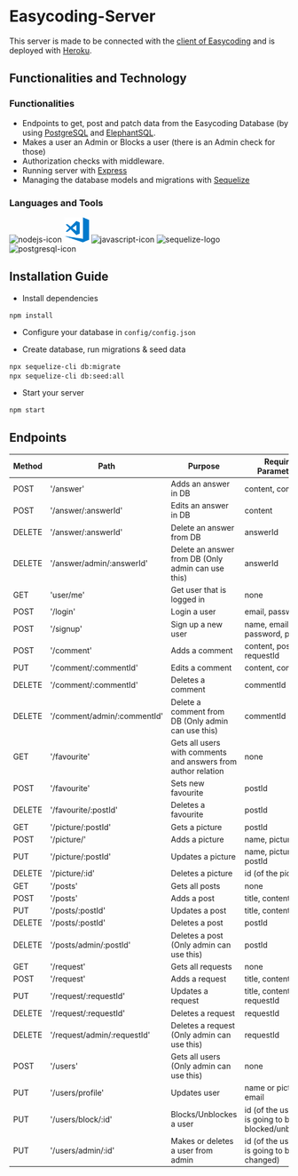 # Easycoding-Server

This server is made to be connected with the [client of Easycoding](https://github.com/TSKraak/easycoding-fe) and is deployed with [Heroku](https://dashboard.heroku.com/apps).

## Functionalities and Technology

### Functionalities

- Endpoints to get, post and patch data from the Easycoding Database (by using [PostgreSQL](https://www.postgresql.org) and [ElephantSQL](https://www.elephantsql.com).
- Makes a user an Admin or Blocks a user (there is an Admin check for those)
- Authorization checks with middleware.
- Running server with [Express](https://expressjs.com)
- Managing the database models and migrations with [Sequelize](https://sequelize.org)

### Languages and Tools

<img src="https://camo.githubusercontent.com/fd1b1f4b9f0a1f6c2dfc6a96aac5f2a8f8b5a7a4df7be1fd2eba3f116eb9b8d1/68747470733a2f2f7777772e70696b706e672e636f6d2f706e676c2f6d2f3433302d343330393634305f6a732d6c6f676f2d6e6f64656a732d6c6f676f2d636c69706172742e706e67" alt="nodejs-icon" height="45px"/> <img src="https://raw.githubusercontent.com/github/explore/80688e429a7d4ef2fca1e82350fe8e3517d3494d/topics/visual-studio-code/visual-studio-code.png" alt="vscode-icon" height="45px" /> <img src="https://camo.githubusercontent.com/72c27477f91493365e44b44306740892911721464f3f25d5b706c5deab24bfc2/68747470733a2f2f75706c6f61642e77696b696d656469612e6f72672f77696b6970656469612f636f6d6d6f6e732f7468756d622f392f39392f556e6f6666696369616c5f4a6176615363726970745f6c6f676f5f322e7376672f34383070782d556e6f6666696369616c5f4a6176615363726970745f6c6f676f5f322e7376672e706e67" alt="javascript-icon" height="45px" /> <img src="https://cdn.worldvectorlogo.com/logos/sequelize.svg" alt="sequelize-logo" height="45px" /> <img src="https://upload.wikimedia.org/wikipedia/commons/thumb/2/29/Postgresql_elephant.svg/1200px-Postgresql_elephant.svg.png" alt="postgresql-icon" height="45px" />

## Installation Guide

- Install dependencies

```
npm install
```

- Configure your database in `config/config.json`


- Create database, run migrations & seed data

```bash
npx sequelize-cli db:migrate
npx sequelize-cli db:seed:all
```

- Start your server

```
npm start
```

## Endpoints

| Method       | Path | Purpose | Required Parameteres| Auth         |
| --------- | --------- | -------- | ------------------------------- | ----|
| POST        | '/answer'   | Adds an answer in DB  | content, commentId | yes |
| POST     | '/answer/:answerId' | Edits an answer in DB  | content | yes |
| DELETE | '/answer/:answerId'  | Delete an answer from DB | answerId | yes |
| DELETE | '/answer/admin/:answerId' | Delete an answer from DB (Only admin can use this)| answerId | yes  |
| GET | 'user/me' | Get user that is logged in | none | yes |
| POST | '/login' | Login a user | email, password | no |
| POST | '/signup' | Sign up a new user | name, email, password, picture | no |
| POST | '/comment' | Adds a comment | content, postId, requestId | yes |
| PUT | '/comment/:commentId' | Edits a comment | content, commentId | yes |
| DELETE | '/comment/:commentId' | Deletes a comment | commentId | yes |
| DELETE | '/comment/admin/:commentId' | Delete a comment from DB (Only admin can use this) | commentId | yes |
| GET | '/favourite' | Gets all users with comments and answers from author relation | none | yes |
| POST | '/favourite' | Sets new favourite | postId | yes |
| DELETE | '/favourite/:postId' | Deletes a favourite | postId | yes |
| GET | '/picture/:postId' | Gets a picture | postId | yes |
| POST | '/picture/' | Adds a picture | name, picture | yes |
| PUT | '/picture/:postId' | Updates a picture | name, picture, postId | yes |
| DELETE | '/picture/:id' | Deletes a picture | id (of the picture) | yes |
| GET | '/posts' | Gets all posts | none | no |
| POST | '/posts' | Adds a post | title, content | yes |
| PUT | '/posts/:postId' | Updates a post | title, content, postId | yes |
| DELETE | '/posts/:postId' | Deletes a post | postId | yes |
| DELETE | '/posts/admin/:postId' | Deletes a post (Only admin can use this) | postId | yes |
| GET | '/request' | Gets all requests | none | no |
| POST | '/request' | Adds a request | title, content | yes |
| PUT | '/request/:requestId' | Updates a request | title, content, requestId | yes |
| DELETE | '/request/:requestId' | Deletes a request | requestId | yes |
| DELETE | '/request/admin/:requestId' | Deletes a request (Only admin can use this) | requestId | yes |
| POST | '/users' | Gets all users (Only admin can use this) | none | yes |
| PUT | '/users/profile' | Updates user | name or picture or email | yes |
| PUT | '/users/block/:id' | Blocks/Unblockes a user | id (of the user that is going to be blocked/unblocked) | yes |
| PUT | '/users/admin/:id' | Makes or deletes a user from admin | id (of the user that is going to be changed) | yes |
